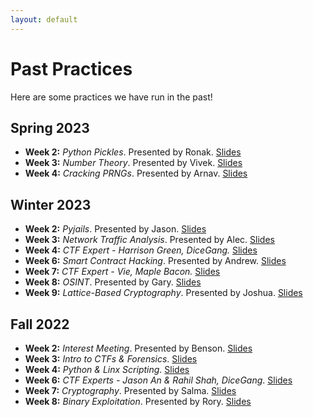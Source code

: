 ```yaml
---
layout: default
---
```


# Past Practices

Here are some practices we have run in the past!

## Spring 2023
- **Week 2:** *Python Pickles*. Presented by Ronak. [Slides](https://docs.google.com/presentation/d/1IceWSC0CNsSMWmXYOWx7bg5YOlSekzMeDLJlfVOSrmQ/edit?usp=sharing)
- **Week 3:** *Number Theory*. Presented by Vivek. [Slides](https://docs.google.com/presentation/d/1Egh12MdiS46oGohLJrHcXT4gIsFRs-HL45mxWoFUsEQ/edit?usp=sharing)
- **Week 4:** *Cracking PRNGs*. Presented by Arnav. [Slides](https://docs.google.com/presentation/d/1aJ0Q3GyTWYt8MUXkrKeTnbhtNI8XFOuqdwrMX2zAl30/edit?usp=sharing)

## Winter 2023
- **Week 2:** *Pyjails*. Presented by Jason. [Slides](https://docs.google.com/presentation/d/1_pzqSHCS0RkZTImWB3a4841EnxQ7PO0ThrHgRNfuZwc/edit?usp=sharing)
- **Week 3:** *Network Traffic Analysis*. Presented by Alec. [Slides](https://docs.google.com/presentation/d/1691cXGc7EjPu_9QRvOOv-lIOy2Zl72J7nlD_Jsn2YKE/edit?usp=sharing)
- **Week 4:** *CTF Expert - Harrison Green, DiceGang.* [Slides](https://docs.google.com/presentation/d/1mGvSIjIikLzF8G1VVo1DwvyWYHLVbbAAqRbtlhQgp4w/edit?usp=sharing)
- **Week 6:** *Smart Contract Hacking*. Presented by Andrew. [Slides](https://docs.google.com/presentation/d/1rsTyl9wG7eWEdZ1rgmzVC3nus_k2pMpORkXScZ2O72Y/edit?usp=sharing)
- **Week 7:** *CTF Expert - Vie, Maple Bacon.* [Slides](https://docs.google.com/presentation/d/1p4bIam5HjOkyKkGugBgjnZDibWisBvWimbli2zGfFY0/edit?usp=sharing)
- **Week 8:** *OSINT*. Presented by Gary. [Slides](https://docs.google.com/presentation/d/14a3rVNoIyF2u_6jRavOfdsyOVW270jUHuU50x852GZE/edit?usp=sharing)
- **Week 9:** *Lattice-Based Cryptography*. Presented by Joshua. [Slides](https://docs.google.com/presentation/d/1bCdeI8IHdO6YTVc8mHh8rMW1NAoGaNc1a32KUC_sZdI/edit?usp=sharing)

## Fall 2022
- **Week 2:** *Interest Meeting*. Presented by Benson. [Slides](https://docs.google.com/presentation/d/1T6sKCz-pfrVYaG3hrnRulePUZRspd3Cm2A2N_g7fLWE/edit?usp=sharing)
- **Week 3:** *Intro to CTFs & Forensics*. [Slides](https://docs.google.com/presentation/d/1gROX2qAcWysvCkMGbK_zS3Sb_JgJS7oTovJEAAGU774/edit?usp=sharing)
- **Week 4:** *Python & Linx Scripting*. [Slides](https://docs.google.com/presentation/d/1Cqj9zF0kvTaN31EOn0a0GsgPCZRHHUtBaLYbLF2_f2Y/edit?usp=sharing)
- **Week 6:** *CTF Experts - Jason An & Rahil Shah, DiceGang*. [Slides](https://docs.google.com/presentation/d/1Gh5oFI5kclXkyWfWFT682gdylJ5Ari2Ab1hfybkYp54/edit?usp=sharing)
- **Week 7:** *Cryptography*. Presented by Salma. [Slides](https://docs.google.com/presentation/d/1ziUuBhTXN4T0Pkajiryc7BNRVOgSuDWzv38UZBBeXl0/edit?usp=sharing)
- **Week 8:** *Binary Exploitation*. Presented by Rory. [Slides](https://docs.google.com/presentation/d/1-yeOSbDwOM6gfvHfKIyw9K9qiWbIGLI4WIbwJ8nQ97k/edit?usp=sharing)
